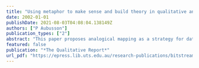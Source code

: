 ```yaml
---
title: "Using metaphor to make sense and build theory in qualitative analysis"
date: 2002-01-01
publishDate: 2021-08-03T04:08:04.138149Z
authors: ["P Aubusson"]
publication_types: ["2"]
abstract: "This paper proposes analogical mapping as a strategy for data analysis. Research is often messy. Where it explores the unknown and follows unexpected paths it often generates unanticipated findings. Presented with extensive data and the initial analysis …"
featured: false
publication: "*The Qualitative Report*"
url_pdf: "https://epress.lib.uts.edu.au/research-publications/bitstream/handle/10453/5976/2004002840.pdf?sequence=1"
---
```


